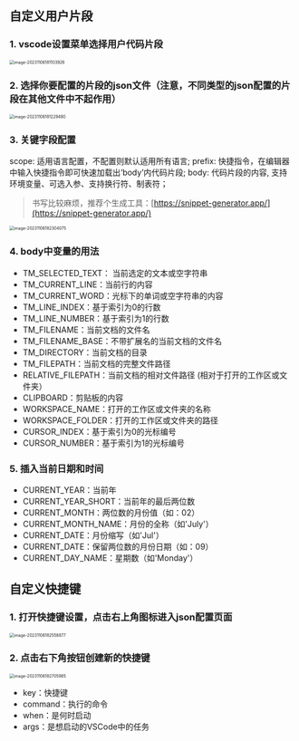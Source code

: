## 自定义用户片段

### 1. vscode设置菜单选择用户代码片段

<img src="https://images.jsxuu.com/image-20231106181103926.png" alt="image-20231106181103926" style="zoom: 50%;" />

### 2. 选择你要配置的片段的json文件（注意，不同类型的json配置的片段在其他文件中不起作用）

<img src="https://images.jsxuu.com/image-20231106181229480.png" alt="image-20231106181229480" style="zoom:50%;" />

### 3. 关键字段配置

scope:  适用语言配置，不配置则默认适用所有语言;
 prefix:  快捷指令，在编辑器中输入快捷指令即可快速加载出‘body’内代码片段;
 body:  代码片段的内容, 支持环境变量、可选入参、支持换行符、制表符；

> 书写比较麻烦，推荐个生成工具：[https://snippet-generator.app/](https://snippet-generator.app/)

<img src="https://images.jsxuu.com/image-20231106182304075.png" alt="image-20231106182304075" style="zoom:50%;" />

### 4. body中变量的用法

- TM_SELECTED_TEXT： 当前选定的文本或空字符串
- TM_CURRENT_LINE：当前行的内容
- TM_CURRENT_WORD：光标下的单词或空字符串的内容
- TM_LINE_INDEX：基于索引为0的行数
- TM_LINE_NUMBER：基于索引为1的行数
- TM_FILENAME：当前文档的文件名
- TM_FILENAME_BASE：不带扩展名的当前文档的文件名
- TM_DIRECTORY：当前文档的目录
- TM_FILEPATH：当前文档的完整文件路径
- RELATIVE_FILEPATH：当前文档的相对文件路径 (相对于打开的工作区或文件夹）
- CLIPBOARD：剪贴板的内容
- WORKSPACE_NAME：打开的工作区或文件夹的名称
- WORKSPACE_FOLDER：打开的工作区或文件夹的路径
- CURSOR_INDEX：基于索引为0的光标编号
- CURSOR_NUMBER：基于索引为1的光标编号
### 5. 插入当前日期和时间

- CURRENT_YEAR：当前年
- CURRENT_YEAR_SHORT：当前年的最后两位数
- CURRENT_MONTH：两位数的月份值（如：02）
- CURRENT_MONTH_NAME：月份的全称（如'July'）
- CURRENT_DATE：月份缩写（如'Jul'）
- CURRENT_DATE：保留两位数的月份日期（如：09）
- CURRENT_DAY_NAME：星期数（如'Monday'）

    

## 自定义快捷键

### 1. 打开快捷键设置，点击右上角图标进入json配置页面

<img src="https://images.jsxuu.com/image-20231106182558877.png" alt="image-20231106182558877" style="zoom:50%;" />

### 2. 点击右下角按钮创建新的快捷键

<img src="https://images.jsxuu.com/image-20231106182705985.png" alt="image-20231106182705985" style="zoom:50%;" />

- key：快捷键
- command：执行的命令
- when：是何时启动
- args：是想启动的VSCode中的任务